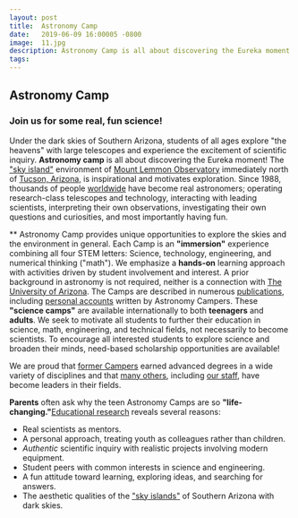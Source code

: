 ```yaml
---
layout: post
title:  Astronomy Camp
date:   2019-06-09 16:00005 -0800
image:  11.jpg
description: Astronomy Camp is all about discovering the Eureka moment!
tags:
---
```


<!--![]({{site.baseurl}}/img/11.jpg)<img alt="Astronomy Camp 2019: Continuing to inspire through authentic exploration." title="Come explore the skies with students from around the world. (Image from Apollo 15; July 26, 1971)" src="img/11.jpg">-->

## Astronomy Camp

### Join us for some real, fun science!

Under the dark skies of Southern Arizona, students of all ages explore &quot;the heavens&quot; with large telescopes and experience the excitement of scientific inquiry. **Astronomy camp** is all about discovering the Eureka moment! The <a href="http://www.azwild.org/regions/skyisland.php">&quot;sky island&quot;</a> environment of  <a href="./pages/lemmon.html">Mount Lemmon Observatory</a> immediately north of <a href="http://www.visittucson.org/visitor/about/">Tucson, Arizona,</a> is inspirational and motivates exploration. Since 1988, thousands of people <a href="./images/US&World2014.jpg">worldwide</a> have become real astronomers; operating research-class telescopes and technology, interacting with leading scientists, interpreting their own observations, investigating their own questions and curiosities, and most importantly having fun.

** Astronomy Camp</strong> provides unique opportunities to explore the skies and the environment in general.  Each Camp is an <strong>&quot;immersion&quot;</strong> experience combining all four STEM letters: Science, technology, engineering, and numerical thinking ("math"). We emphasize a <strong>hands-on</strong> learning approach with activities driven by student involvement and interest. A prior background in astronomy is not required, neither is a connection with <a href="http://www.arizona.edu">The University of Arizona</a>.  The Camps are described in numerous <a href="./publications.html">publications</a>, including <a href="./publications.html#Camper_Articles">personal accounts</a> written by Astronomy Campers. 
These <strong>&quot;science camps&quot;</strong> are available internationally to both <strong>teenagers</strong> and <strong>adults</strong>. We seek to motivate all students to further their education in science, math, engineering, and technical fields, not necessarily to become scientists. To encourage all interested students to explore science and broaden their minds, need-based scholarship opportunities are available!

We are proud that <a href="GraduateStudents.html">former Campers</a> earned advanced degrees in a wide variety of disciplines and that <a href="./past_campers.html">many others</a>, including <a href="./CampCounselors.html">our staff</a>, have become leaders in their fields. 

**Parents** often ask why the teen Astronomy Camps are so <strong>&quot;life-changing.&quot;</strong><a href="publications.html#Contributions">Educational research</a> reveals several reasons:   

<ul body-color: #ffffff;>
<li>Real scientists as mentors.</li>
<li>A personal approach, treating youth as colleagues rather than children.</li>
<li><em>Authentic</em> scientific inquiry with realistic projects involving modern equipment.</li>
<li>Student peers with common interests in science and engineering.</li>
<li>A fun attitude toward learning, exploring ideas, and searching for answers.</li>
<li>The aesthetic qualities of the <a href="http://www.azwild.org/regions/skyisland.php">&quot;sky islands&quot;</a> of Southern Arizona with dark skies.</li>
</ul>
